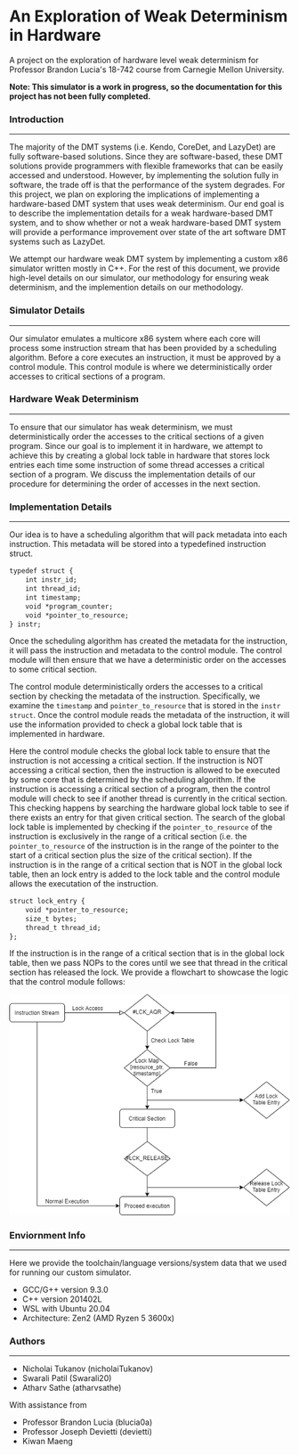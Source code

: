 # An Exploration of Weak Determinism in Hardware
A project on the exploration of hardware level weak determinism for Professor Brandon Lucia's 18-742 course from Carnegie Mellon University.

**Note: This simulator is a work in progress, so the documentation for this project has not been fully completed.**

### Introduction
-------------------------------------------------
The majority of the DMT systems (i.e. Kendo, CoreDet, and LazyDet) are fully software-based solutions. Since they are software-based, these DMT solutions provide programmers with flexible frameworks that can be easily accessed and understood. However, by implementing the solution fully in software, the trade off is that the performance of the system degrades. For this project, we plan on exploring the implications of implementing a hardware-based DMT system that uses weak determinism. Our end goal is to describe the implementation details for a weak hardware-based DMT system, and to show whether or not a weak hardware-based DMT system will provide a performance improvement over state of the art software DMT systems such as LazyDet.

We attempt our hardware weak DMT system by implementing a custom x86 simulator written mostly in C++. For the rest of this document, we provide high-level details on our simulator, our methodology for ensuring weak determinism, and the implemention details on our methodology.

### Simulator Details
-------------------------------------------------
Our simulator emulates a multicore x86 system where each core will process some instruction stream that has been provided by a scheduling algorithm. Before a core executes an instruction, it must be approved by a control module. This control module is where we deterministically order accesses to critical sections of a program. 

### Hardware Weak Determinism
-------------------------------------------------
To ensure that our simulator has weak determinism, we must deterministically order the accesses to the critical sections of a given program. Since our goal is to implement it in hardware, we attempt to achieve this by creating a global lock table in hardware that stores lock entries each time some instruction of some thread accesses a critical section of a program. We discuss the implementation details of our procedure for determining the order of accesses in the next section.


### Implementation Details
-------------------------------------------------

Our idea is to have a scheduling algorithm that will pack metadata into each instruction. This metadata will be stored into a typedefined instruction struct. 

```
typedef struct {
    int instr_id; 
    int thread_id; 
    int timestamp; 
    void *program_counter;
    void *pointer_to_resource; 
} instr;
```

Once the scheduling algorithm has created the metadata for the instruction, it will pass the instruction and metadata to the control module. The control module will then ensure that we have a deterministic order on the accesses to some critical section.

The control module deterministically orders the accesses to a critical section by checking the metadata of the instruction. Specifically, we examine the `timestamp` and `pointer_to_resource` that is stored in the `instr struct`. Once the control module reads the metadata of the instruction, it will use the information provided to check a global lock table that is implemented in hardware.

Here the control module checks the global lock table to ensure that the instruction is not accessing a critical section. If the instruction is NOT accessing a critical section, then the instruction is allowed to be executed by some core that is determined by the scheduling algorithm. If the instruction is accessing a critical section of a program, then the control module will check to see if another thread is currently in the critical section. This checking happens by searching the hardware global lock table to see if there exists an entry for that given critical section. The search of the global lock table is implemented by checking if the `pointer_to_resource` of the instruction is exclusively in the range of a critical section (i.e. the `pointer_to_resource` of the instruction is in the range of the pointer to the start of a critical section plus the size of the critical section). If the instruction is in the range of a critical section that is NOT in the global lock table, then an lock entry is added to the lock table and the control module allows the executation of the instruction. 

```
struct lock_entry {
    void *pointer_to_resource;
    size_t bytes;
    thread_t thread_id;
};
```

If the instruction is in the range of a critical section that is in the global lock table, then we pass NOPs to the cores until we see that thread in the critical section has released the lock. We provide a flowchart to showcase the logic that the control module follows:

<img title="Flow Chart for the logic of the Control Module" src="/images/weak_det_flowchart.png">


### Enviornment Info
-------------------------------------------------
Here we provide the toolchain/language versions/system data that we used for running our custom simulator.

* GCC/G++ version 9.3.0
* C++ version 201402L
* WSL with Ubuntu 20.04
* Architecture: Zen2 (AMD Ryzen 5 3600x)


### Authors
-------------------------------------------------
* Nicholai Tukanov (nicholaiTukanov) 
* Swarali Patil (Swarali20)
* Atharv Sathe (atharvsathe)

With assistance from 
* Professor Brandon Lucia (blucia0a)
* Professor Joseph Devietti (devietti)
* Kiwan Maeng

